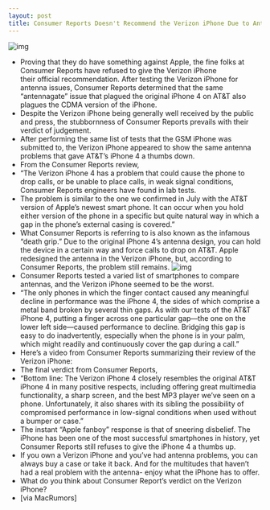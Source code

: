 ```yaml
---
layout: post
title: Consumer Reports Doesn't Recommend the Verizon iPhone Due to Antenna Issues
---
```

![img](http://media.idownloadblog.com/wp-content/uploads/2011/02/Consumer-Reports-mad-e1298670335213.png)
* Proving that they do have something against Apple, the fine folks at Consumer Reports have refused to give the Verizon iPhone their official recommendation. After testing the Verizon iPhone for antenna issues, Consumer Reports determined that the same “antennagate” issue that plagued the original iPhone 4 on AT&T also plagues the CDMA version of the iPhone.
* Despite the Verizon iPhone being generally well received by the public and press, the stubbornness of Consumer Reports prevails with their verdict of judgement.
* After performing the same list of tests that the GSM iPhone was submitted to, the Verizon iPhone appeared to show the same antenna problems that gave AT&T’s iPhone 4 a thumbs down.
* From the Consumer Reports review,
* “The Verizon iPhone 4 has a problem that could cause the phone to drop calls, or be unable to place calls, in weak signal conditions, Consumer Reports engineers have found in lab tests.
* The problem is similar to the one we confirmed in July with the AT&T version of Apple’s newest smart phone. It can occur when you hold either version of the phone in a specific but quite natural way in which a gap in the phone’s external casing is covered.”
* What Consumer Reports is referring to is also known as the infamous “death grip.” Due to the original iPhone 4’s antenna design, you can hold the device in a certain way and force calls to drop on AT&T. Apple redesigned the antenna in the Verizon iPhone, but, according to Consumer Reports, the problem still remains.
![img](http://media.idownloadblog.com/wp-content/uploads/2011/02/call-failed-e1298671315120.jpeg)
* Consumer Reports tested a varied list of smartphones to compare antennas, and the Verizon iPhone seemed to be the worst.
* “The only phones in which the finger contact caused any meaningful decline in performance was the iPhone 4, the sides of which comprise a metal band broken by several thin gaps. As with our tests of the AT&T iPhone 4, putting a finger across one particular gap—the one on the lower left side—caused performance to decline. Bridging this gap is easy to do inadvertently, especially when the phone is in your palm, which might readily and continuously cover the gap during a call.”
* Here’s a video from Consumer Reports summarizing their review of the Verizon iPhone:
* The final verdict from Consumer Reports,
* “Bottom line: The Verizon iPhone 4 closely resembles the original AT&T iPhone 4 in many positive respects, including offering great multimedia functionality, a sharp screen, and the best MP3 player we’ve seen on a phone. Unfortunately, it also shares with its sibling the possibility of compromised performance in low-signal conditions when used without a bumper or case.”
* The instant “Apple fanboy” response is that of sneering disbelief. The iPhone has been one of the most successful smartphones in history, yet Consumer Reports still refuses to give the iPhone 4 a thumbs up.
* If you own a Verizon iPhone and you’ve had antenna problems, you can always buy a case or take it back. And for the multitudes that haven’t had a real problem with the antenna- enjoy what the iPhone has to offer.
* What do you think about Consumer Report’s verdict on the Verizon iPhone?
* [via MacRumors]

